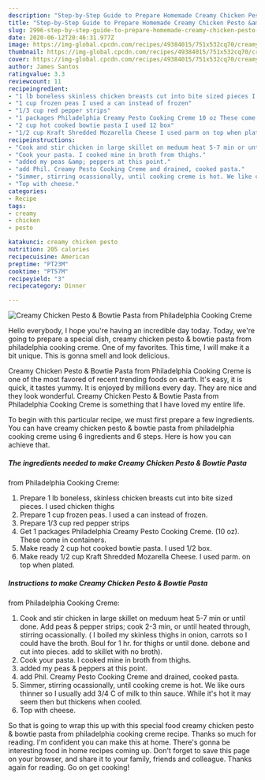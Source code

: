 ```yaml
---
description: "Step-by-Step Guide to Prepare Homemade Creamy Chicken Pesto &amp;amp; Bowtie Pasta from Philadelphia Cooking Creme"
title: "Step-by-Step Guide to Prepare Homemade Creamy Chicken Pesto &amp;amp; Bowtie Pasta from Philadelphia Cooking Creme"
slug: 2996-step-by-step-guide-to-prepare-homemade-creamy-chicken-pesto-and-amp-bowtie-pasta-from-philadelphia-cooking-creme
date: 2020-06-12T20:46:31.977Z
image: https://img-global.cpcdn.com/recipes/49384015/751x532cq70/creamy-chicken-pesto-bowtie-pasta-from-philadelphia-cooking-creme-recipe-main-photo.jpg
thumbnail: https://img-global.cpcdn.com/recipes/49384015/751x532cq70/creamy-chicken-pesto-bowtie-pasta-from-philadelphia-cooking-creme-recipe-main-photo.jpg
cover: https://img-global.cpcdn.com/recipes/49384015/751x532cq70/creamy-chicken-pesto-bowtie-pasta-from-philadelphia-cooking-creme-recipe-main-photo.jpg
author: James Santos
ratingvalue: 3.3
reviewcount: 11
recipeingredient:
- "1 lb boneless skinless chicken breasts cut into bite sized pieces I used chicken thighs"
- "1 cup frozen peas I used a can instead of frozen"
- "1/3 cup red pepper strips"
- "1 packages Philadelphia Creamy Pesto Cooking Creme 10 oz These come in containers"
- "2 cup hot cooked bowtie pasta I used 12 box"
- "1/2 cup Kraft Shredded Mozarella Cheese I used parm on top when plated"
recipeinstructions:
- "Cook and stir chicken in large skillet on meduum heat 5-7 min or until done. Add peas &amp; pepper strips; cook 2-3 min, or until heated through, stirring ocassionally. ( I boiled my skinless thighs in onion, carrots so I could have the broth. Boul for 1 hr. for thighs or until done. debone and cut into pieces. add to skillet with no broth)."
- "Cook your pasta. I cooked mine in broth from thighs."
- "added my peas &amp; peppers at this point."
- "add Phil. Creamy Pesto Cooking Creme and drained, cooked pasta."
- "Simmer, stirring ocassionally, until cooking creme is hot. We like ours thinner so I usually add 3/4 C of milk to thin sauce. While it&#39;s hot it may seem then but thickens when cooled."
- "Top with cheese."
categories:
- Recipe
tags:
- creamy
- chicken
- pesto

katakunci: creamy chicken pesto 
nutrition: 205 calories
recipecuisine: American
preptime: "PT23M"
cooktime: "PT57M"
recipeyield: "3"
recipecategory: Dinner

---
```



![Creamy Chicken Pesto &amp; Bowtie Pasta
from Philadelphia Cooking Creme](https://img-global.cpcdn.com/recipes/49384015/751x532cq70/creamy-chicken-pesto-bowtie-pasta-from-philadelphia-cooking-creme-recipe-main-photo.jpg)

Hello everybody, I hope you're having an incredible day today. Today, we're going to prepare a special dish, creamy chicken pesto &amp; bowtie pasta
from philadelphia cooking creme. One of my favorites. This time, I will make it a bit unique. This is gonna smell and look delicious.



Creamy Chicken Pesto &amp; Bowtie Pasta
from Philadelphia Cooking Creme is one of the most favored of recent trending foods on earth. It's easy, it is quick, it tastes yummy. It is enjoyed by millions every day. They are nice and they look wonderful. Creamy Chicken Pesto &amp; Bowtie Pasta
from Philadelphia Cooking Creme is something that I have loved my entire life.


To begin with this particular recipe, we must first prepare a few ingredients. You can have creamy chicken pesto &amp; bowtie pasta
from philadelphia cooking creme using 6 ingredients and 6 steps. Here is how you can achieve that.

<!--inarticleads1-->

##### The ingredients needed to make Creamy Chicken Pesto &amp; Bowtie Pasta
from Philadelphia Cooking Creme:

1. Prepare 1 lb boneless, skinless chicken breasts cut into bite sized pieces. I used chicken thighs
1. Prepare 1 cup frozen peas. I used a can instead of frozen.
1. Prepare 1/3 cup red pepper strips
1. Get 1 packages Philadelphia Creamy Pesto Cooking Creme. (10 oz). These come in containers.
1. Make ready 2 cup hot cooked bowtie pasta. I used 1/2 box.
1. Make ready 1/2 cup Kraft Shredded Mozarella Cheese. I used parm. on top when plated.




<!--inarticleads2-->

##### Instructions to make Creamy Chicken Pesto &amp; Bowtie Pasta
from Philadelphia Cooking Creme:

1. Cook and stir chicken in large skillet on meduum heat 5-7 min or until done. Add peas &amp; pepper strips; cook 2-3 min, or until heated through, stirring ocassionally. ( I boiled my skinless thighs in onion, carrots so I could have the broth. Boul for 1 hr. for thighs or until done. debone and cut into pieces. add to skillet with no broth).
1. Cook your pasta. I cooked mine in broth from thighs.
1. added my peas &amp; peppers at this point.
1. add Phil. Creamy Pesto Cooking Creme and drained, cooked pasta.
1. Simmer, stirring ocassionally, until cooking creme is hot. We like ours thinner so I usually add 3/4 C of milk to thin sauce. While it&#39;s hot it may seem then but thickens when cooled.
1. Top with cheese.




So that is going to wrap this up with this special food creamy chicken pesto &amp; bowtie pasta
from philadelphia cooking creme recipe. Thanks so much for reading. I'm confident you can make this at home. There's gonna be interesting food in home recipes coming up. Don't forget to save this page on your browser, and share it to your family, friends and colleague. Thanks again for reading. Go on get cooking!
